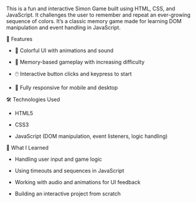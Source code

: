 This is a fun and interactive Simon Game built using HTML, CSS, and JavaScript. It challenges the user to remember and repeat an ever-growing sequence of colors. It’s a classic memory game made for learning DOM manipulation and event handling in JavaScript.


🚀 Features

*   🎨 Colorful UI with animations and sound

*   🧠 Memory-based gameplay with increasing difficulty

*  🖱️ Interactive button clicks and keypress to start

*   📱 Fully responsive for mobile and desktop

🛠️ Technologies Used

 *  HTML5

 *  CSS3

 *  JavaScript (DOM manipulation, event listeners, logic handling)

🧠 What I Learned

*   Handling user input and game logic

*   Using timeouts and sequences in JavaScript

*   Working with audio and animations for UI feedback

*   Building an interactive project from scratch

